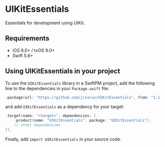 # UIKitEssentials

Essentials for development using UIKit.

## Requirements

- iOS 9.0+ / tvOS 9.0+
- Swift 5.6+

## Using UIKitEssentials in your project

To use the `UIKitEssentials` library in a SwiftPM project, add the following line to the dependencies in your `Package.swift` file:

```swift
.package(url: "https://github.com/jrsaruo/UIKitEssentials", from: "1.1.0"),
```

and add `UIKitEssentials` as a dependency for your target:

```swift
.target(name: "<target>", dependencies: [
    .product(name: "UIKitEssentials", package: "UIKitEssentials"),
    // other dependencies
]),
```

Finally, add `import UIKitEssentials` in your source code.
